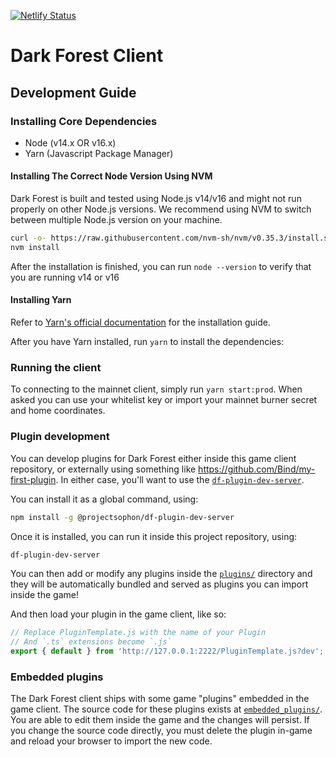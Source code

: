 [![Netlify Status](https://api.netlify.com/api/v1/badges/b6a861d1-8c80-4785-a691-c3a5ea715e21/deploy-status)](https://app.netlify.com/sites/jolly-hermann-3947ca/deploys)

# Dark Forest Client

## Development Guide

### Installing Core Dependencies

- Node (v14.x OR v16.x)
- Yarn (Javascript Package Manager)

#### Installing The Correct Node Version Using NVM

Dark Forest is built and tested using Node.js v14/v16 and might not run properly on other Node.js versions. We recommend using NVM to switch between multiple Node.js version on your machine.

```sh
curl -o- https://raw.githubusercontent.com/nvm-sh/nvm/v0.35.3/install.sh | bash
nvm install
```

After the installation is finished, you can run `node --version` to verify that you are running v14 or v16

#### Installing Yarn

Refer to [Yarn's official documentation](https://classic.yarnpkg.com/en/docs/install) for the installation guide.

After you have Yarn installed, run `yarn` to install the dependencies:

### Running the client

To connecting to the mainnet client, simply run `yarn start:prod`. When asked you can use your whitelist key or import your mainnet burner secret and home coordinates.

### Plugin development

You can develop plugins for Dark Forest either inside this game client repository, or externally using something like https://github.com/Bind/my-first-plugin. In either case, you'll want to use the [`df-plugin-dev-server`](https://github.com/projectsophon/df-plugin-dev-server).

You can install it as a global command, using:

```sh
npm install -g @projectsophon/df-plugin-dev-server
```

Once it is installed, you can run it inside this project repository, using:

```sh
df-plugin-dev-server
```

You can then add or modify any plugins inside the [`plugins/`](./plugins) directory and they will be automatically bundled and served as plugins you can import inside the game!

And then load your plugin in the game client, like so:

```js
// Replace PluginTemplate.js with the name of your Plugin
// And `.ts` extensions become `.js`
export { default } from 'http://127.0.0.1:2222/PluginTemplate.js?dev';
```

### Embedded plugins

The Dark Forest client ships with some game "plugins" embedded in the game client. The source code for these plugins exists at [`embedded_plugins/`](./embedded_plugins). You are able to edit them inside the game and the changes will persist. If you change the source code directly, you must delete the plugin in-game and reload your browser to import the new code.
